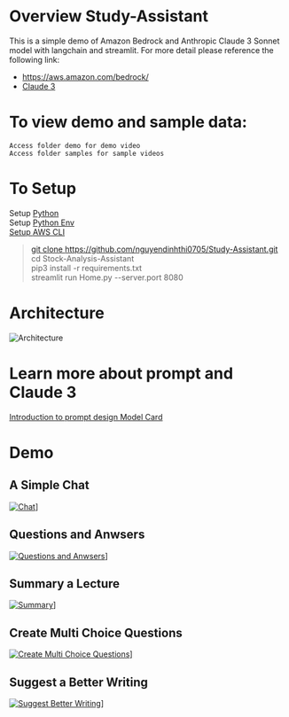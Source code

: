 # Overview Study-Assistant
This is a simple demo of Amazon Bedrock and Anthropic Claude 3 Sonnet model with langchain and streamlit. For more detail please reference the following link: <br />
- <a href="https://aws.amazon.com/bedrock/" target="_blank">https://aws.amazon.com/bedrock/ </a>
- <a href="https://www.anthropic.com/news/claude-3-family" target="_blank">Claude 3 </a>
# To view demo and sample data:
    Access folder demo for demo video
    Access folder samples for sample videos

# To Setup
Setup <a href='https://docs.python-guide.org/starting/install3/linux/' target='_blank'> Python <a><br />
Setup <a href='https://docs.python-guide.org/dev/virtualenvs/#virtualenvironments-ref' target='_blank'> Python Env<br />
Setup <a href='https://docs.aws.amazon.com/cli/latest/userguide/getting-started-quickstart.html' target='_blank'> AWS CLI<br />
> git clone https://github.com/nguyendinhthi0705/Study-Assistant.git <br />
> cd Stock-Analysis-Assistant <br />
> pip3 install -r requirements.txt <br />
> streamlit run Home.py --server.port 8080 <br />

# Architecture
![Architecture](./Architecture.png)

# Learn more about prompt and Claude 3
<a href="https://docs.anthropic.com/claude/docs/introduction-to-prompt-design" target="_blank">Introduction to prompt design </a>
<a href="https://www-cdn.anthropic.com/de8ba9b01c9ab7cbabf5c33b80b7bbc618857627/Model_Card_Claude_3.pdf">Model Card</a>

# Demo

## A Simple Chat 
[![Chat](http://img.youtube.com/vi/PdX7i0A4a-M/0.jpg)](https://www.youtube.com/watch?v=PdX7i0A4a-M)]

## Questions and Anwsers
[![Questions and Anwsers](http://img.youtube.com/vi/ciJfAhyRjTI/0.jpg)](https://www.youtube.com/watch?v=ciJfAhyRjTI)]

## Summary a Lecture
[![Summary](http://img.youtube.com/vi/5JpeWmbHMi0/0.jpg)](https://www.youtube.com/watch?v=5JpeWmbHMi0)]

## Create Multi Choice Questions
[![Create Multi Choice Questions](http://img.youtube.com/vi/AE9gj19a9t0/0.jpg)](https://www.youtube.com/watch?v=AE9gj19a9t0)]

## Suggest a Better Writing
[![Suggest Better Writing](http://img.youtube.com/vi/7xBR5rtcp30/0.jpg)](https://www.youtube.com/watch?v=7xBR5rtcp30)]



